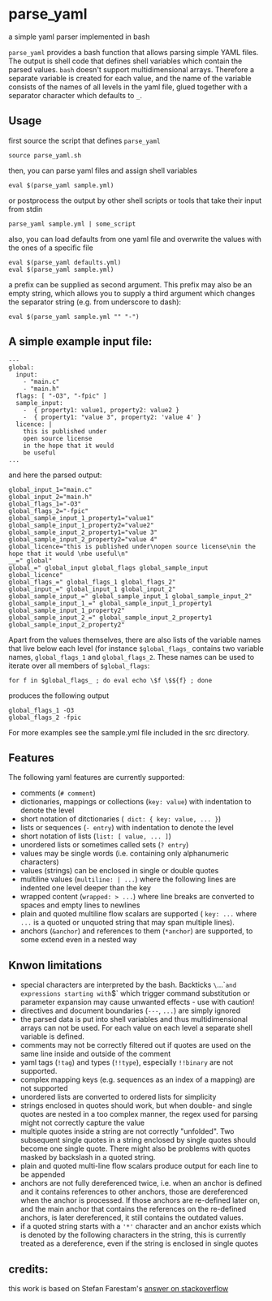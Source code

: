 # parse_yaml
a simple yaml parser implemented in bash

`parse_yaml` provides a bash function that allows parsing simple YAML files. 
The output is shell code that defines shell variables which contain the parsed values.
`bash` doesn't support multidimensional arrays. Therefore a separate variable is created for each value, and the name of the variable consists of the names of all levels in the yaml file, glued together with a separator character which defaults to `_`.

## Usage
first source the script that defines `parse_yaml`
```
source parse_yaml.sh
```
then, you can parse yaml files and assign shell variables
```
eval $(parse_yaml sample.yml)
```
or postprocess the output by other shell scripts or tools that take their input from stdin
```
parse_yaml sample.yml | some_script
```
also, you can load defaults from one yaml file and overwrite the values with the ones of a specific file
```
eval $(parse_yaml defaults.yml)
eval $(parse_yaml sample.yml)
```
a prefix can be supplied as second argument. This prefix may also be an empty string, which allows you to supply a third argument which changes the separator string (e.g. from underscore to dash):
```
eval $(parse_yaml sample.yml "" "-")
```

## A simple example input file:
```
---
global:
  input:
    - "main.c"
    - "main.h"
  flags: [ "-O3", "-fpic" ]
  sample_input:
    -  { property1: value1, property2: value2 }
    -  { property1: "value 3", property2: 'value 4' }
  licence: |
    this is published under
    open source license
    in the hope that it would 
    be useful
...
```
and here the parsed output:
```
global_input_1="main.c"
global_input_2="main.h"
global_flags_1="-O3"
global_flags_2="-fpic"
global_sample_input_1_property1="value1"
global_sample_input_1_property2="value2"
global_sample_input_2_property1="value 3"
global_sample_input_2_property2="value 4"
global_licence="this is published under\nopen source license\nin the hope that it would \nbe useful\n"
__=" global"
global_=" global_input global_flags global_sample_input global_licence"
global_flags_=" global_flags_1 global_flags_2"
global_input_=" global_input_1 global_input_2"
global_sample_input_=" global_sample_input_1 global_sample_input_2"
global_sample_input_1_=" global_sample_input_1_property1 global_sample_input_1_property2"
global_sample_input_2_=" global_sample_input_2_property1 global_sample_input_2_property2"
```
Apart from the values themselves, there are also lists of the variable names that live below each level (for instance `$global_flags_` contains two variable names, `global_flags_1` and `global_flags_2`. These names can be used to iterate over all members of `$global_flags`:
```
for f in $global_flags_ ; do eval echo \$f \$${f} ; done
```
produces the following output
```
global_flags_1 -O3
global_flags_2 -fpic
```

For more examples see the sample.yml file included in the src directory.



## Features
The following yaml features are currently supported:

* comments (`# comment`)
* dictionaries, mappings or collections (`key: value`) with indentation to denote the level
* short notation of ditctionaries (` dict: { key: value, ... }`)
* lists or sequences (`- entry`) with indentation to denote the level
* short notation of lists (`list: [ value, ... ]`)
* unordered lists or sometimes called sets (`? entry`)
* values may be single words (i.e. containing only alphanumeric characters)
* values (strings) can be enclosed in single or double quotes
* multiline values (`multiline: | ...`) where the following lines are indented one level deeper than the key
* wrapped content (`wrapped: > ...`)  where line breaks are converted to spaces and empty lines to newlines
* plain and quoted multiline flow scalars are supported ( `key: ...` where `...` is a quoted or unquoted string that may span multiple lines).
* anchors (`&anchor`) and references to them (`*anchor`) are supported, to some extend even in a nested way


## Knwon limitations

* special characters are interpreted by the bash. Backticks `\`...\`` and expressions starting with `$` which trigger command substitution or parameter expansion may cause unwanted effects - use with caution!
* directives and document boundaries (`---`, `...`) are simply ignored
* the parsed data is put into shell variables and thus multidimensional arrays can not be used. For each value on each level a separate shell variable is defined.
* comments may not be correctly filtered out if quotes are used on the same line inside and outside of the comment
* yaml tags (`!tag`) and types (`!!type`), especially `!!binary` are not supported.
* complex mapping keys (e.g. sequences as an index of a mapping) are not supported
* unordered lists are converted to ordered lists for simplicity
* strings enclosed in quotes should work, but when double- and single quotes are nested in a too complex manner, the regex used for parsing might not correctly capture the value
* multiple quotes inside a string are not correctly "unfolded". Two subsequent single quotes in a string enclosed by single quotes should become one single quote. There might also be problems with quotes masked by backslash in a quoted string.
* plain and quoted multi-line flow scalars produce output for each line to be appended
* anchors are not fully dereferenced twice, i.e. when an anchor is defined and it contains references to other anchors, those are dereferenced when the anchor is processed. If those anchors are re-defined later on, and the main anchor that contains the references on the re-defined anchors, is later dereferenced, it still contains the outdated values.
* if a quoted string starts with a `'*'` character and an anchor exists which is denoted by the following characters in the string, this is currently treated as a dereference, even if the string is enclosed in single quotes

## credits: 
this work is based on Stefan Farestam's [answer on stackoverflow](https://stackoverflow.com/questions/5014632/how-can-i-parse-a-yaml-file-from-a-linux-shell-script)
